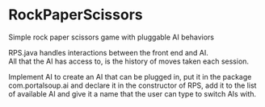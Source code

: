 RockPaperScissors
=================

Simple rock paper scissors game with pluggable AI behaviors

RPS.java handles interactions between the front end and AI.  
All that the AI has access to, is the history of moves taken each session.


Implement AI to create an AI that can be plugged in, put it in the package com.portalsoup.ai and declare it
in the constructor of RPS, add it to the list of available AI and give it a name that the user can type to switch AIs with.
